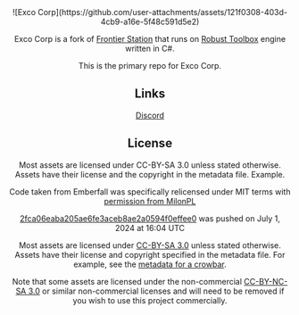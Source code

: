 <div class="header" align="center">
![Exco Corp](https://github.com/user-attachments/assets/121f0308-403d-4cb9-a16e-5f48c591d5e2)

Exco Corp is a fork of [Frontier Station](https://frontierstation.wiki.gg/) that runs on [Robust Toolbox](https://github.com/space-wizards/RobustToolbox) engine written in C#.

This is the primary repo for Exco Corp.

## Links

<div class="header" align="center">

[Discord](https://discord.gg/B3PzW2s5er)

## License
Most assets are licensed under CC-BY-SA 3.0 unless stated otherwise. Assets have their license and the copyright in the metadata file. Example.

Code taken from Emberfall was specifically relicensed under MIT terms with [permission from MilonPL](https://github.com/new-frontiers-14/frontier-station-14/pull/3607)

[2fca06eaba205ae6fe3aceb8ae2a0594f0effee0](https://github.com/new-frontiers-14/frontier-station-14/commit/2fca06eaba205ae6fe3aceb8ae2a0594f0effee0) was pushed on July 1, 2024 at 16:04 UTC

Most assets are licensed under [CC-BY-SA 3.0](https://creativecommons.org/licenses/by-sa/3.0/) unless stated otherwise. Assets have their license and copyright specified in the metadata file. For example, see the [metadata for a crowbar](https://github.com/new-frontiers-14/frontier-station-14/blob/master/Resources/Textures/Objects/Tools/crowbar.rsi/meta.json).

Note that some assets are licensed under the non-commercial [CC-BY-NC-SA 3.0](https://creativecommons.org/licenses/by-nc-sa/3.0/) or similar non-commercial licenses and will need to be removed if you wish to use this project commercially.
